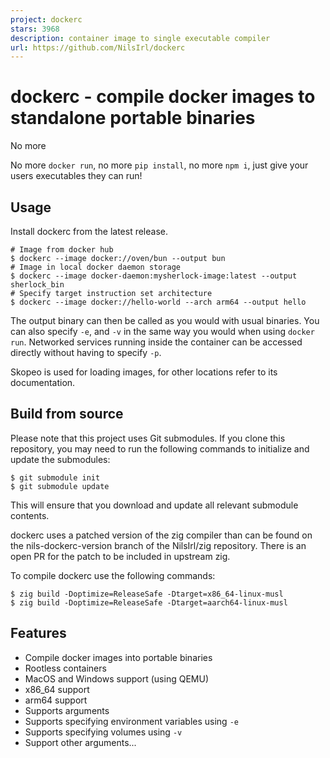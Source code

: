 ```yaml
---
project: dockerc
stars: 3968
description: container image to single executable compiler
url: https://github.com/NilsIrl/dockerc
---
```


dockerc - compile docker images to standalone portable binaries
===============================================================

No more

No more `docker run`, no more `pip install`, no more `npm i`, just give your users executables they can run!

Usage
-----

Install dockerc from the latest release.

```
# Image from docker hub
$ dockerc --image docker://oven/bun --output bun
# Image in local docker daemon storage
$ dockerc --image docker-daemon:mysherlock-image:latest --output sherlock_bin
# Specify target instruction set architecture
$ dockerc --image docker://hello-world --arch arm64 --output hello
```

The output binary can then be called as you would with usual binaries. You can also specify `-e`, and `-v` in the same way you would when using `docker run`. Networked services running inside the container can be accessed directly without having to specify `-p`.

Skopeo is used for loading images, for other locations refer to its documentation.

Build from source
-----------------

Please note that this project uses Git submodules. If you clone this repository, you may need to run the following commands to initialize and update the submodules:

```
$ git submodule init
$ git submodule update
```

This will ensure that you download and update all relevant submodule contents.

dockerc uses a patched version of the zig compiler than can be found on the nils-dockerc-version branch of the NilsIrl/zig repository. There is an open PR for the patch to be included in upstream zig.

To compile dockerc use the following commands:

```
$ zig build -Doptimize=ReleaseSafe -Dtarget=x86_64-linux-musl
$ zig build -Doptimize=ReleaseSafe -Dtarget=aarch64-linux-musl
```

Features
--------

-   Compile docker images into portable binaries
-   Rootless containers
-   MacOS and Windows support (using QEMU)
-   x86\_64 support
-   arm64 support
-   Supports arguments
-   Supports specifying environment variables using `-e`
-   Supports specifying volumes using `-v`
-   Support other arguments...
